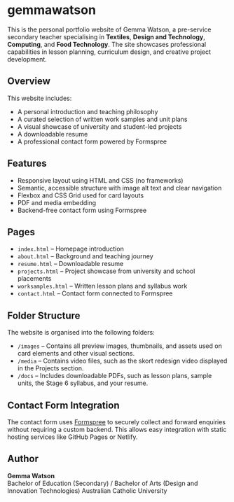 # gemmawatson

This is the personal portfolio website of Gemma Watson, a pre-service secondary teacher specialising in **Textiles**, **Design and Technology**, **Computing**, and **Food Technology**. The site showcases professional capabilities in lesson planning, curriculum design, and creative project development.

## Overview

This website includes:

- A personal introduction and teaching philosophy
- A curated selection of written work samples and unit plans
- A visual showcase of university and student-led projects
- A downloadable resume
- A professional contact form powered by Formspree

## Features

- Responsive layout using HTML and CSS (no frameworks)
- Semantic, accessible structure with image alt text and clear navigation
- Flexbox and CSS Grid used for card layouts
- PDF and media embedding
- Backend-free contact form using Formspree

## Pages

- `index.html` – Homepage introduction
- `about.html` – Background and teaching journey
- `resume.html` – Downloadable resume
- `projects.html` – Project showcase from university and school placements
- `worksamples.html` – Written lesson plans and syllabus work
- `contact.html` – Contact form connected to Formspree

## Folder Structure
The website is organised into the following folders:

- `/images` – Contains all preview images, thumbnails, and assets used on card elements and other visual sections.
- `/media` – Contains video files, such as the skort redesign video displayed in the Projects section.
- `/docs` – Includes downloadable PDFs, such as lesson plans, sample units, the Stage 6 syllabus, and your resume.

## Contact Form Integration

The contact form uses [Formspree](https://formspree.io) to securely collect and forward enquiries without requiring a custom backend. This allows easy integration with static hosting services like GitHub Pages or Netlify.

## Author

**Gemma Watson**  
Bachelor of Education (Secondary) / Bachelor of Arts (Design and Innovation Technologies) 
Australian Catholic University
